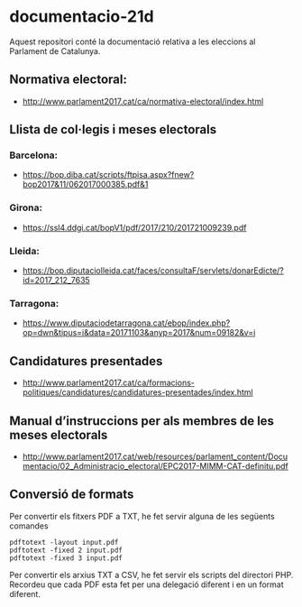 # documentacio-21d

Aquest repositori conté la documentació relativa a les eleccions al Parlament de Catalunya.

## Normativa electoral:

- http://www.parlament2017.cat/ca/normativa-electoral/index.html

## Llista de col·legis i meses electorals

### Barcelona:

- https://bop.diba.cat/scripts/ftpisa.aspx?fnew?bop2017&11/062017000385.pdf&1

### Girona:

- https://ssl4.ddgi.cat/bopV1/pdf/2017/210/201721009239.pdf

### Lleida:

- https://bop.diputaciolleida.cat/faces/consultaF/servlets/donarEdicte/?id=2017_212_7635

### Tarragona:

- https://www.diputaciodetarragona.cat/ebop/index.php?op=dwn&tipus=i&data=20171103&anyp=2017&num=09182&v=i

## Candidatures presentades

- http://www.parlament2017.cat/ca/formacions-politiques/candidatures/candidatures-presentades/index.html

## Manual d’instruccions per als membres de les meses electorals

- http://www.parlament2017.cat/web/resources/parlament_content/Documentacio/02_Administracio_electoral/EPC2017-MIMM-CAT-definitu.pdf

## Conversió de formats

Per convertir els fitxers PDF a TXT, he fet servir alguna de les següents comandes

```
pdftotext -layout input.pdf
pdftotext -fixed 2 input.pdf
pdftotext -fixed 3 input.pdf
```

Per convertir els arxius TXT a CSV, he fet servir els scripts del directori PHP. Recordeu que cada PDF esta fet per una delegació diferent i en un format diferent.
